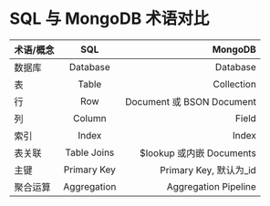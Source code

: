# SQL 与 MongoDB 术语对比

| 术语/概念 |     SQL     |                   MongoDB |
| --------- | :---------: | ------------------------: |
| 数据库    |  Database   |                  Database |
| 表        |    Table    |                Collection |
| 行        |     Row     | Document 或 BSON Document |
| 列        |   Column    |                     Field |
| 索引      |    Index    |                     Index |
| 表关联    | Table Joins | \$lookup 或内嵌 Documents |
| 主键      | Primary Key |   Primary Key, 默认为\_id |
| 聚合运算  | Aggregation |      Aggregation Pipeline |

